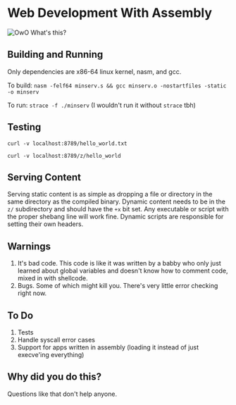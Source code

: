 # Web Development With Assembly

![OwO What's this?](https://i.imgur.com/aZXSGwgl.png)

## Building and Running

Only dependencies are x86-64 linux kernel, nasm, and gcc.

To build: `nasm -felf64 minserv.s && gcc minserv.o -nostartfiles -static -o minserv`

To run: `strace -f ./minserv` (I wouldn't run it without `strace` tbh)

## Testing

`curl -v localhost:8789/hello_world.txt`

`curl -v localhost:8789/z/hello_world`

## Serving Content

Serving static content is as simple as dropping a file or directory in the same directory as the compiled binary. Dynamic content needs to be in the `z/` subdirectory and should have the `+x` bit set. Any executable or script with the proper shebang line will work fine. Dynamic scripts are responsible for setting their own headers.

## Warnings

1. It's bad code. This code is like it was written by a babby who only just learned about global variables and doesn't know how to comment code, mixed in with shellcode.
2. Bugs. Some of which might kill you. There's very little error checking right now.

## To Do

1. Tests
2. Handle syscall error cases
3. Support for apps written in assembly (loading it instead of just execve'ing everything)

## Why did you do this?

Questions like that don't help anyone.
